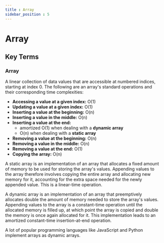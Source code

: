 ```yaml
---
title : Array
sidebar_position : 5
---
```

# Array

## Key Terms
### Array

A linear collection of data values that are accessible at numbered indices, starting at index 0.
The following are an array's standard operations and their corresponding time complexities:

* **Accessing a value at a given index:** O(1)
* **Updating a value at a given index:** O(1)
* **Inserting a value at the beginning:** O(n)
* **Inserting a value in the middle:** O(n)
* **Inserting a value at the end:**
  * amortized O(1) when dealing with a **dynamic array**
  * O(n) when dealing with a **static array**
* **Removing a value at the beginning:** O(n)
* **Removing a value in the middle:** O(n)
* **Removing a value at the end:** O(1)
* **Copying the array:** O(n)

A static array is an implementation of an array that allocates a fixed amount of memory to be used for storing the array's values. Appending
values to the array therefore involves copying the entire array and allocating new memory for it, accounting for the extra space needed for
the newly appended value. This is a linear-time operation.

A dynamic array is an implementation of an array that preemptively allocates double the amount of memory needed to store the array's
values. Appending values to the array is a constant-time operation until the allocated memory is filled up, at which point the array is copied
and double the memory is once again allocated for it. This implementation leads to an amortized constant-time insertion-at-end operation.

A lot of popular programming languages like JavaScript and Python implement arrays as dynamic arrays.